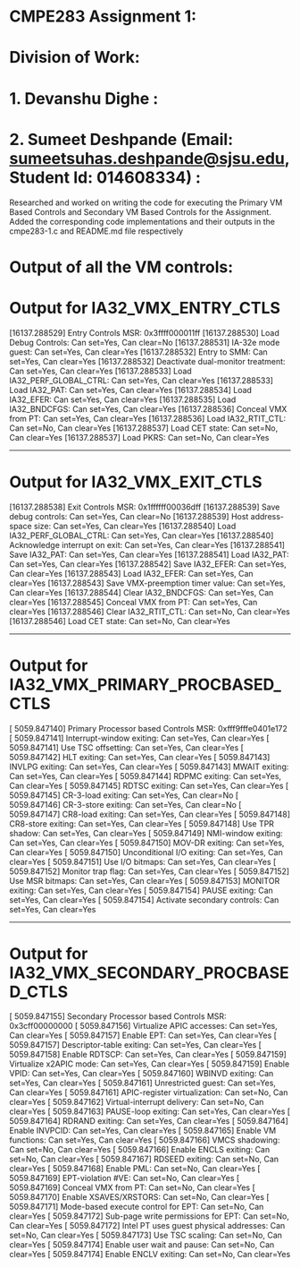 # CMPE283 Assignment 1:


# Division of Work:

# 1. Devanshu Dighe :

# 2. Sumeet Deshpande (Email: sumeetsuhas.deshpande@sjsu.edu, Student Id: 014608334) :
   Researched and worked on writing the code for executing the Primary VM Based Controls and Secondary VM Based Controls for the Assignment. 
   Added the corresponding code implementations and their outputs in the cmpe283-1.c and README.md file respectively


# Output of all the VM controls:

# Output for IA32_VMX_ENTRY_CTLS

[16137.288529] Entry Controls MSR: 0x3ffff000011ff
[16137.288530]   Load Debug Controls: Can set=Yes, Can clear=No
[16137.288531]   IA-32e mode guest: Can set=Yes, Can clear=Yes
[16137.288532]   Entry to SMM: Can set=Yes, Can clear=Yes
[16137.288532]   Deactivate dual-monitor treatment: Can set=Yes, Can clear=Yes
[16137.288533]   Load IA32_PERF_GLOBAL_CTRL: Can set=Yes, Can clear=Yes
[16137.288533]   Load IA32_PAT: Can set=Yes, Can clear=Yes
[16137.288534]   Load IA32_EFER: Can set=Yes, Can clear=Yes
[16137.288535]   Load IA32_BNDCFGS: Can set=Yes, Can clear=Yes
[16137.288536]   Conceal VMX from PT: Can set=Yes, Can clear=Yes
[16137.288536]   Load IA32_RTIT_CTL: Can set=No, Can clear=Yes
[16137.288537]   Load CET state: Can set=No, Can clear=Yes
[16137.288537]   Load PKRS: Can set=No, Can clear=Yes

________________________________________________________________________________

# Output for IA32_VMX_EXIT_CTLS

[16137.288538] Exit Controls MSR: 0x1ffffff00036dff
[16137.288539]   Save debug controls: Can set=Yes, Can clear=No
[16137.288539]   Host address-space size: Can set=Yes, Can clear=Yes
[16137.288540]   Load IA32_PERF_GLOBAL_CTRL: Can set=Yes, Can clear=Yes
[16137.288540]   Acknowledge interrupt on exit: Can set=Yes, Can clear=Yes
[16137.288541]   Save IA32_PAT: Can set=Yes, Can clear=Yes
[16137.288541]   Load IA32_PAT: Can set=Yes, Can clear=Yes
[16137.288542]   Save IA32_EFER: Can set=Yes, Can clear=Yes
[16137.288543]   Load IA32_EFER: Can set=Yes, Can clear=Yes
[16137.288543]   Save VMX-preemption timer value: Can set=Yes, Can clear=Yes
[16137.288544]   Clear IA32_BNDCFGS: Can set=Yes, Can clear=Yes
[16137.288545]   Conceal VMX from PT: Can set=Yes, Can clear=Yes
[16137.288546]   Clear IA32_RTIT_CTL: Can set=No, Can clear=Yes
[16137.288546]   Load CET state: Can set=No, Can clear=Yes

________________________________________________________________________________

# Output for IA32_VMX_PRIMARY_PROCBASED_CTLS

[ 5059.847140] Primary Processor based Controls MSR: 0xfff9fffe0401e172
[ 5059.847141]   Interrupt-window exiting: Can set=Yes, Can clear=Yes
[ 5059.847141]   Use TSC offsetting: Can set=Yes, Can clear=Yes
[ 5059.847142]   HLT exiting: Can set=Yes, Can clear=Yes
[ 5059.847143]   INVLPG exiting: Can set=Yes, Can clear=Yes
[ 5059.847143]   MWAIT exiting: Can set=Yes, Can clear=Yes
[ 5059.847144]   RDPMC exiting: Can set=Yes, Can clear=Yes
[ 5059.847145]   RDTSC exiting: Can set=Yes, Can clear=Yes
[ 5059.847145]   CR-3-load exiting: Can set=Yes, Can clear=No
[ 5059.847146]   CR-3-store exiting: Can set=Yes, Can clear=No
[ 5059.847147]   CR8-load exiting: Can set=Yes, Can clear=Yes
[ 5059.847148]   CR8-store exiting: Can set=Yes, Can clear=Yes
[ 5059.847148]   Use TPR shadow: Can set=Yes, Can clear=Yes
[ 5059.847149]   NMI-window exiting: Can set=Yes, Can clear=Yes
[ 5059.847150]   MOV-DR exiting: Can set=Yes, Can clear=Yes
[ 5059.847150]   Unconditional I/O exiting: Can set=Yes, Can clear=Yes
[ 5059.847151]   Use I/O bitmaps: Can set=Yes, Can clear=Yes
[ 5059.847152]   Monitor trap flag: Can set=Yes, Can clear=Yes
[ 5059.847152]   Use MSR bitmaps: Can set=Yes, Can clear=Yes
[ 5059.847153]   MONITOR exiting: Can set=Yes, Can clear=Yes
[ 5059.847154]   PAUSE exiting: Can set=Yes, Can clear=Yes
[ 5059.847154]   Activate secondary controls: Can set=Yes, Can clear=Yes

_______________________________________________________________________________

# Output for IA32_VMX_SECONDARY_PROCBASED_CTLS

[ 5059.847155] Secondary Processor based Controls MSR: 0x3cff00000000
[ 5059.847156]   Virtualize APIC accesses: Can set=Yes, Can clear=Yes
[ 5059.847157]   Enable EPT: Can set=Yes, Can clear=Yes
[ 5059.847157]   Descriptor-table exiting: Can set=Yes, Can clear=Yes
[ 5059.847158]   Enable RDTSCP: Can set=Yes, Can clear=Yes
[ 5059.847159]   Virtualize x2APIC mode: Can set=Yes, Can clear=Yes
[ 5059.847159]   Enable VPID: Can set=Yes, Can clear=Yes
[ 5059.847160]   WBINVD exiting: Can set=Yes, Can clear=Yes
[ 5059.847161]   Unrestricted guest: Can set=Yes, Can clear=Yes
[ 5059.847161]   APIC-register virtualization: Can set=No, Can clear=Yes
[ 5059.847162]   Virtual-interrupt delivery: Can set=No, Can clear=Yes
[ 5059.847163]   PAUSE-loop exiting: Can set=Yes, Can clear=Yes
[ 5059.847164]   RDRAND exiting: Can set=Yes, Can clear=Yes
[ 5059.847164]   Enable INVPCID: Can set=Yes, Can clear=Yes
[ 5059.847165]   Enable VM functions: Can set=Yes, Can clear=Yes
[ 5059.847166]   VMCS shadowing: Can set=No, Can clear=Yes
[ 5059.847166]   Enable ENCLS exiting: Can set=No, Can clear=Yes
[ 5059.847167]   RDSEED exiting: Can set=No, Can clear=Yes
[ 5059.847168]   Enable PML: Can set=No, Can clear=Yes
[ 5059.847169]   EPT-violation #VE: Can set=No, Can clear=Yes
[ 5059.847169]   Conceal VMX from PT: Can set=No, Can clear=Yes
[ 5059.847170]   Enable XSAVES/XRSTORS: Can set=No, Can clear=Yes
[ 5059.847171]   Mode-based execute control for EPT: Can set=No, Can clear=Yes
[ 5059.847172]   Sub-page write permissions for EPT: Can set=No, Can clear=Yes
[ 5059.847172]   Intel PT uses guest physical addresses: Can set=No, Can clear=Yes
[ 5059.847173]   Use TSC scaling: Can set=No, Can clear=Yes
[ 5059.847174]   Enable user wait and pause: Can set=No, Can clear=Yes
[ 5059.847174]   Enable ENCLV exiting: Can set=No, Can clear=Yes

